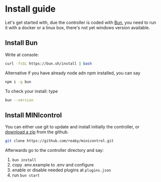 # Install guide

Let's get started with, due the controller is coded with [Bun](https://bun.sh), you need to run it with a docker or a linux box, there's not yet windows version available.

## Install Bun 

Write at console:
```bash
curl -fsSL https://bun.sh/install | bash
```

Alternative if you have already node adn npm installed, you can say

```bash
npm i -g bun
```

To check your install: type
```bash
bun --version
```

## Install MINIcontrol

You can either use git to update and install initially the controller, or [download a zip](https://github.com/reaby/minicontrol.git) from the github.

```bash
git clone https://github.com/reaby/minicontrol.git
```

Afterwards go to the controller directory and say:
1. `bun install`
2. copy .env.example to .env and configure
3. enable or disable needed plugins at `plugins.json` 
4. run `bun start`
